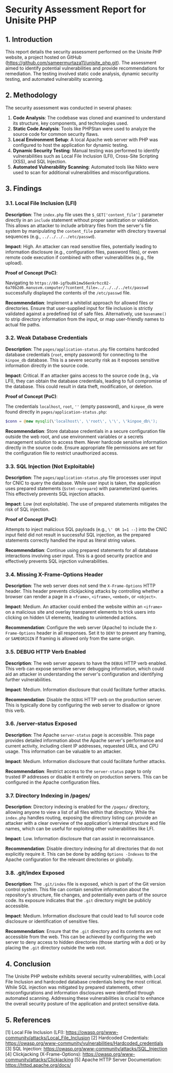 # Security Assessment Report for Unisite PHP

## 1. Introduction

This report details the security assessment performed on the Unisite PHP website, a project hosted on GitHub (https://github.com/sameermurtaza11/unisite_php.git). The assessment aimed to identify potential vulnerabilities and provide recommendations for remediation. The testing involved static code analysis, dynamic security testing, and automated vulnerability scanning.

## 2. Methodology

The security assessment was conducted in several phases:

1.  **Code Analysis**: The codebase was cloned and examined to understand its structure, key components, and technologies used.
2.  **Static Code Analysis**: Tools like PHPStan were used to analyze the source code for common security flaws.
3.  **Local Environment Setup**: A local Apache web server with PHP was configured to host the application for dynamic testing.
4.  **Dynamic Security Testing**: Manual testing was performed to identify vulnerabilities such as Local File Inclusion (LFI), Cross-Site Scripting (XSS), and SQL Injection.
5.  **Automated Vulnerability Scanning**: Automated tools like Nikto were used to scan for additional vulnerabilities and misconfigurations.

## 3. Findings

### 3.1. Local File Inclusion (LFI)

**Description**: The `index.php` file uses the `$_GET['content_file']` parameter directly in an `include` statement without proper sanitization or validation. This allows an attacker to include arbitrary files from the server's file system by manipulating the `content_file` parameter with directory traversal sequences (e.g., `../../../../etc/passwd`).

**Impact**: High. An attacker can read sensitive files, potentially leading to information disclosure (e.g., configuration files, password files), or even remote code execution if combined with other vulnerabilities (e.g., file upload).

**Proof of Concept (PoC)**:

Navigating to `https://80-igfbu8k1mw56enkrhcc02-6a70b2d6.manusvm.computer/?content_file=../../../../etc/passwd` successfully displayed the contents of the `/etc/passwd` file.

**Recommendation**: Implement a whitelist approach for allowed files or directories. Ensure that user-supplied input for file inclusion is strictly validated against a predefined list of safe files. Alternatively, use `basename()` to strip directory information from the input, or map user-friendly names to actual file paths.

### 3.2. Weak Database Credentials

**Description**: The `pages/application-status.php` file contains hardcoded database credentials (`root`, empty password) for connecting to the `kinpoe_db` database. This is a severe security risk as it exposes sensitive information directly in the source code.

**Impact**: Critical. If an attacker gains access to the source code (e.g., via LFI), they can obtain the database credentials, leading to full compromise of the database. This could result in data theft, modification, or deletion.

**Proof of Concept (PoC)**:

The credentials `localhost`, `root`, `''` (empty password), and `kinpoe_db` were found directly in `pages/application-status.php`:

```php
$conn = @new mysqli(\'localhost\', \'root\', \'\', \'kinpoe_db\');
```

**Recommendation**: Store database credentials in a secure configuration file outside the web root, and use environment variables or a secrets management solution to access them. Never hardcode sensitive information directly in the source code. Ensure appropriate file permissions are set for the configuration file to restrict unauthorized access.

### 3.3. SQL Injection (Not Exploitable)

**Description**: The `pages/application-status.php` file processes user input for CNIC to query the database. While user input is taken, the application uses prepared statements (`$stmt->prepare`) with parameterized queries. This effectively prevents SQL injection attacks.

**Impact**: Low (not exploitable). The use of prepared statements mitigates the risk of SQL injection.

**Proof of Concept (PoC)**:

Attempts to inject malicious SQL payloads (e.g., `\' OR 1=1 --`) into the CNIC input field did not result in successful SQL injection, as the prepared statements correctly handled the input as literal string values.

**Recommendation**: Continue using prepared statements for all database interactions involving user input. This is a good security practice and effectively prevents SQL injection vulnerabilities.

### 3.4. Missing X-Frame-Options Header

**Description**: The web server does not send the `X-Frame-Options` HTTP header. This header prevents clickjacking attacks by controlling whether a browser can render a page in a `<frame>`, `<iframe>`, `<embed>`, or `<object>`.

**Impact**: Medium. An attacker could embed the website within an `<iframe>` on a malicious site and overlay transparent elements to trick users into clicking on hidden UI elements, leading to unintended actions.

**Recommendation**: Configure the web server (Apache) to include the `X-Frame-Options` header in all responses. Set it to `DENY` to prevent any framing, or `SAMEORIGIN` if framing is allowed only from the same origin.

### 3.5. DEBUG HTTP Verb Enabled

**Description**: The web server appears to have the `DEBUG` HTTP verb enabled. This verb can expose sensitive server debugging information, which could aid an attacker in understanding the server's configuration and identifying further vulnerabilities.

**Impact**: Medium. Information disclosure that could facilitate further attacks.

**Recommendation**: Disable the `DEBUG` HTTP verb on the production server. This is typically done by configuring the web server to disallow or ignore this verb.

### 3.6. /server-status Exposed

**Description**: The Apache `server-status` page is accessible. This page provides detailed information about the Apache server's performance and current activity, including client IP addresses, requested URLs, and CPU usage. This information can be valuable to an attacker.

**Impact**: Medium. Information disclosure that could facilitate further attacks.

**Recommendation**: Restrict access to the `server-status` page to only trusted IP addresses or disable it entirely on production servers. This can be configured in the Apache configuration files.

### 3.7. Directory Indexing in /pages/

**Description**: Directory indexing is enabled for the `/pages/` directory, allowing anyone to view a list of all files within that directory. While the `index.php` handles routing, exposing the directory listing can provide an attacker with a clear overview of the application's internal structure and file names, which can be useful for exploiting other vulnerabilities like LFI.

**Impact**: Low. Information disclosure that can assist in reconnaissance.

**Recommendation**: Disable directory indexing for all directories that do not explicitly require it. This can be done by adding `Options -Indexes` to the Apache configuration for the relevant directories or globally.

### 3.8. .git/index Exposed

**Description**: The `.git/index` file is exposed, which is part of the Git version control system. This file can contain sensitive information about the repository's structure, file changes, and potentially even parts of the source code. Its exposure indicates that the `.git` directory might be publicly accessible.

**Impact**: Medium. Information disclosure that could lead to full source code disclosure or identification of sensitive files.

**Recommendation**: Ensure that the `.git` directory and its contents are not accessible from the web. This can be achieved by configuring the web server to deny access to hidden directories (those starting with a dot) or by placing the `.git` directory outside the web root.

## 4. Conclusion

The Unisite PHP website exhibits several security vulnerabilities, with Local File Inclusion and hardcoded database credentials being the most critical. While SQL injection was mitigated by prepared statements, other misconfigurations and information disclosures were identified through automated scanning. Addressing these vulnerabilities is crucial to enhance the overall security posture of the application and protect sensitive data.

## 5. References

[1] Local File Inclusion (LFI): https://owasp.org/www-community/attacks/Local_File_Inclusion
[2] Hardcoded Credentials: https://owasp.org/www-community/vulnerabilities/Hardcoded_credentials
[3] SQL Injection: https://owasp.org/www-community/attacks/SQL_Injection
[4] Clickjacking (X-Frame-Options): https://owasp.org/www-community/attacks/Clickjacking
[5] Apache HTTP Server Documentation: https://httpd.apache.org/docs/

